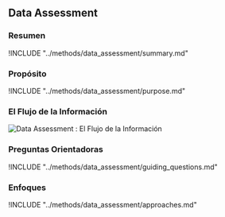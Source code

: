 ## Data Assessment

### Resumen

!INCLUDE "../methods/data_assessment/summary.md"

### Propósito

!INCLUDE "../methods/data_assessment/purpose.md"

### El Flujo de la Información

![Data Assessment : El Flujo de la Información](images/info_flows/data_assessment.svg)

### Preguntas Orientadoras

!INCLUDE "../methods/data_assessment/guiding_questions.md"

### Enfoques

!INCLUDE "../methods/data_assessment/approaches.md"

